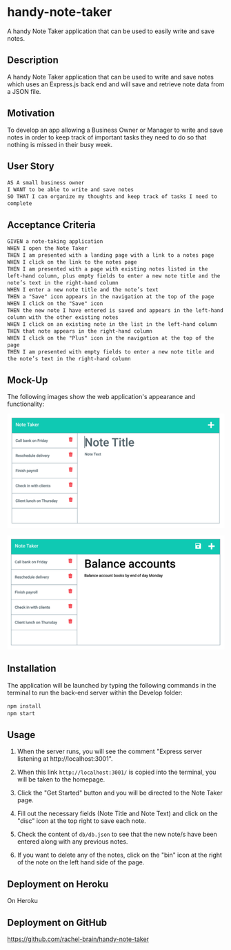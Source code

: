 # handy-note-taker
A handy Note Taker application that can be used to easily write and save notes.


## Description
A handy Note Taker application that can be used to write and save notes which uses an Express.js back end and will save and retrieve note data from a JSON file.
    
## Motivation
To develop an app allowing a Business Owner or Manager to write and save notes in order to keep track of important tasks they need to do so that nothing is missed in their busy week.

## User Story

```
AS A small business owner
I WANT to be able to write and save notes
SO THAT I can organize my thoughts and keep track of tasks I need to complete
```

## Acceptance Criteria

```
GIVEN a note-taking application
WHEN I open the Note Taker
THEN I am presented with a landing page with a link to a notes page
WHEN I click on the link to the notes page
THEN I am presented with a page with existing notes listed in the left-hand column, plus empty fields to enter a new note title and the note’s text in the right-hand column
WHEN I enter a new note title and the note’s text
THEN a "Save" icon appears in the navigation at the top of the page
WHEN I click on the "Save" icon
THEN the new note I have entered is saved and appears in the left-hand column with the other existing notes
WHEN I click on an existing note in the list in the left-hand column
THEN that note appears in the right-hand column
WHEN I click on the "Plus" icon in the navigation at the top of the page
THEN I am presented with empty fields to enter a new note title and the note’s text in the right-hand column
```

## Mock-Up
The following images show the web application's appearance and functionality:

![Existing notes are listed in the left-hand column with empty fields on the right-hand side for the new note’s title and text.](./Assets/11-express-homework-demo-01.png)

![Note titled “Balance accounts” reads, “Balance account books by end of day Monday,” with other notes listed on the left.](./Assets/11-express-homework-demo-02.png)

## Installation
The application will be launched by typing the following commands in the terminal to run the back-end server within the Develop folder:

```bash
npm install
npm start
```

## Usage
1. When the server runs, you will see the comment "Express server listening at http://localhost:3001".

2. When this link `http://localhost:3001/` is copied into the terminal, you will be taken to the homepage.

3. Click the "Get Started" button and you will be directed to the Note Taker page.

4. Fill out the necessary fields (Note Title and Note Text) and click on the "disc" icon at the top right to save each note.

5. Check the content of `db/db.json` to see that the new note/s have been entered along with any previous notes.

6. If you want to delete any of the notes, click on the "bin" icon at the right of the note on the left hand side of the page.

## Deployment on Heroku
On Heroku


## Deployment on GitHub
https://github.com/rachel-brain/handy-note-taker